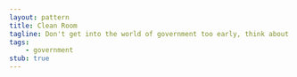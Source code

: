 ```yaml
---
layout: pattern
title: Clean Room
tagline: Don't get into the world of government too early, think about your project before discussing it with bureaucrats. 
tags:
    - government
stub: true
---
```

